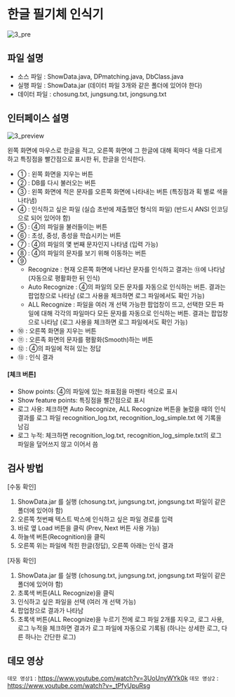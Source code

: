 # 한글 필기체 인식기

![3_pre](https://user-images.githubusercontent.com/83110819/131841358-056a8eb5-8309-4c1e-b9f9-ef6d2aff4b9f.png)

## 파일 설명
- 소스 파일 : ShowData.java, DPmatching.java, DbClass.java
- 실행 파일 : ShowData.jar (데이터 파일 3개와 같은 폴더에 있어야 한다)
- 데이터 파일 : chosung.txt, jungsung.txt, jongsung.txt


## 인터페이스 설명
![3_preview](https://user-images.githubusercontent.com/83110819/131812503-1e264b31-4059-4787-a2c6-0e957b7901ce.png)

왼쪽 화면에 마우스로 한글을 적고, 오른쪽 화면에 그 한글에 대해 획마다 색을 다르게 하고 특징점을 빨간점으로 표시한 뒤, 한글을 인식한다.
- ① : 왼쪽 화면을 지우는 버튼
- ② : DB를 다시 불러오는 버튼
- ③ : 왼쪽 화면에 적은 문자를 오른쪽 화면에 나타내는 버튼 (특징점과 획 별로 색을 나타냄)
- ④ : 인식하고 싶은 파일 (실습 초반에 제출했던 형식의 파일) (반드시 ANSI 인코딩으로 되어 있어야 함)
- ⑤ : ④의 파일을 불러들이는 버튼
- ⑥ : 초성, 중성, 종성을 학습시키는 버튼
- ⑦ : ④의 파일의 몇 번째 문자인지 나타냄 (입력 가능)
- ⑧ : ④의 파일의 문자를 보기 위해 이동하는 버튼
- ⑨
  + Recognize : 현재 오른쪽 화면에 나타난 문자를 인식하고 결과는 ⑬에 나타남 (자동으로 평활화한 뒤 인식)
  + Auto Recognize : ④의 파일의 모든 문자를 자동으로 인식하는 버튼. 결과는 팝업창으로 나타남 (로그 사용을 체크하면 로그 파일에서도 확인 가능)
  + ALL Recognize : 파일을 여러 개 선택 가능한 팝업창이 뜨고, 선택한 모든 파일에 대해 각각의 파일마다 모든 문자를 자동으로 인식하는 버튼. 결과는 팝업창으로 나타남 (로그 사용을 체크하면 로그 파일에서도 확인 가능)
- ⑩ : 오른쪽 화면을 지우는 버튼
- ⑪ : 오른족 화면의 문자를 평활화(Smooth)하는 버튼
- ⑫ : ④의 파일에 적혀 있는 정답
- ⑬ : 인식 결과


 #### [체크 버튼]
- Show points: ④의 파일에 있는 좌표점을 마젠타 색으로 표시
- Show feature points: 특징점을 빨간점으로 표시
- 로그 사용: 체크하면 Auto Recognize, ALL Recognize 버튼을 눌렀을 때의 인식 결과를 로그 파일 recognition_log.txt, recognition_log_simple.txt 에 기록을 남김
- 로그 누적: 체크하면 recognition_log.txt, recognition_log_simple.txt의 로그 파일을 덮어쓰지 않고 이어서 씀


## 검사 방법
[수동 확인]
1. ShowData.jar 를 실행 (chosung.txt, jungsung.txt, jongsung.txt 파일이 같은 폴더에 있어야 함)
2. 오른쪽 첫번째 텍스트 박스에 인식하고 싶은 파일 경로를 입력
3. 바로 옆 Load 버튼을 클릭 (Prev, Next 버튼 사용 가능)
4. 하늘색 버튼(Recognition)을 클릭
5. 오른쪽 위는 파일에 적힌 한글(정답), 오른쪽 아래는 인식 결과

[자동 확인]
1. ShowData.jar 를 실행 (chosung.txt, jungsung.txt, jongsung.txt 파일이 같은 폴더에 있어야 함)
2. 초록색 버튼(ALL Recognize)을 클릭
3. 인식하고 싶은 파일을 선택 (여러 개 선택 가능)
4. 팝업창으로 결과가 나타남
5. 초록색 버튼(ALL Recognize)을 누르기 전에 로그 파일 2개를 지우고, 로그 사용, 로그 누적을 체크하면 결과가 로그 파일에 자동으로 기록됨 (하나는 상세한 로그, 다른 하나는 간단한 로그)

## 데모 영상
`데모 영상1` : <https://www.youtube.com/watch?v=3UoUnyWYk0k>
`데모 영상2` : <https://www.youtube.com/watch?v=_tPfyUpuRsg>
